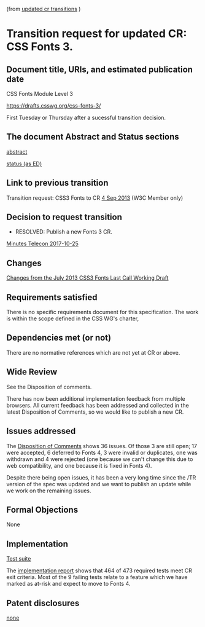 (from [updated cr transitions](https://www.w3.org/Guide/transitions?profile=CR&cr=substantive) )

# Transition request for updated CR: CSS Fonts 3.

## Document title, URIs, and estimated publication date

CSS Fonts Module Level 3

https://drafts.csswg.org/css-fonts-3/

First Tuesday or Thursday after a sucessful transition decision.

## The document Abstract and Status sections

[abstract](https://drafts.csswg.org/css-fonts-3/#abstract)

[status (as ED)](https://drafts.csswg.org/css-fonts-3/#status)

## Link to previous transition

Transition request: CSS3 Fonts to CR
[4 Sep 2013](https://lists.w3.org/Archives/Member/chairs/2013JulSep/0104.html) (W3C Member only)

## Decision to request transition

  - RESOLVED: Publish a new Fonts 3 CR.

[Minutes Telecon 2017-10-25](https://lists.w3.org/Archives/Public/www-style/2017Oct/0044.html)

## Changes

[Changes from the July 2013 CSS3 Fonts Last Call Working Draft](https://drafts.csswg.org/css-fonts-3/#recent-changes)

## Requirements satisfied

There is no specific requirements document for this specification. The work
is within the scope defined in the CSS WG's charter,

## Dependencies met (or not)

There are no normative references which are not yet at CR or above.

## Wide Review

See the Disposition of comments.

There has now been additional implementation feedback from multiple browsers.
All current feedback has been addressed and collected in the latest Disposition
of Comments, so we would like to publish a new CR.

## Issues addressed

The [Disposition of Comments](https://drafts.csswg.org/issues?spec=css-fonts-3&doc=cr-2017) shows 36 issues. Of those 3 are still open; 17 were accepted, 6 deferred to Fonts 4, 3 were invalid or duplicates, one was withdrawn and 4 were rejected (one because we can't change this due to web compatibility, and one because it is fixed in Fonts 4).

Despite there being open issues, it has been a very long time since the /TR version of the spec was updated and we want to publish an update while we work on the remaining issues.

## Formal Objections

None

## Implementation

[Test suite](https://test.csswg.org/harness/suite/css-fonts-3_dev/)

The [implementation report](https://test.csswg.org/harness/results/css-fonts-3_dev/grouped/) shows that
464 of 473 required tests meet CR exit criteria. Most of the 9 failing tests relate to a feature which we have marked as at-risk and expect to move to Fonts 4.

## Patent disclosures

[none](https://www.w3.org/2004/01/pp-impl/32061/status)

